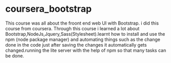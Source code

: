# coursera_bootstrap

This course was all about the froont end web UI with Bootstrap. i did this course from coursera.
Through this course i learned a lot about Bootstrap,NodeJs,Jquery,Sass(Stylesheet).learnt how to install and use the npm (node package manager)
and automating things such as the change done in the code just after saving the changes it automatically gets changed.running the lite server with the help of
npm so that many tasks can be done.
